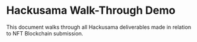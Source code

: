 # Hackusama Walk-Through Demo

This document walks through all Hackusama deliverables made in relation to NFT Blockchain submission.

